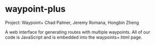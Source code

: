 # waypoint-plus

Project: Waypoint+
Chad Palmer, Jeremy Romana,  Hongbin Zheng

A web interface for generating routes with multiple waypoints.
All of our code is JavaScript and is embedded into the waypoints+.html page.
